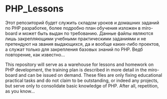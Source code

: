 # PHP_Lessons
Этот репозиторий будет служить складом уроков и домашних заданий по PHP разработке, более подробно план обучения изложен в miro-board и может быть выдан по требованию. 
Данные файлы являются лишь закрепляющими учебными практическими заданиями и не претендуют на звания выдающихся, да и вообще каких-либо проектов, а служат только для закрепления базовых знаний по PHP. Ведб повторение, как известно...

This repository will serve as a warehouse for lessons and homework on PHP development, the training plan is described in more detail in the miro-board and can be issued on demand.
These files are only fixing educational practical tasks and do not claim to be outstanding, or indeed any projects, but serve only to consolidate basic knowledge of PHP. After all, repetition, as you know...
